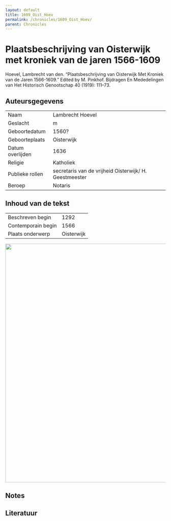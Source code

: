 ```yaml
---
layout: default
title: 1609_Oist_Hoev
permalink: /chronicles/1609_Oist_Hoev/
parent: Chronicles
--- 
```



# Plaatsbeschrijving van Oisterwijk met kroniek van de jaren 1566-1609 

Hoevel, Lambrecht van den. “Plaatsbeschrijving van Oisterwijk Met Kroniek van de Jaren 1566-1609.” Edited by M. Pinkhof. Bijdragen En Mededelingen van Het Historisch Genootschap 40 (1919): 111–73. 

## Auteursgegevens 

| | | 
| --------------- | --------------- | 
| Naam | Lambrecht Hoevel | 
| Geslacht | m | 
| Geboortedatum | 1560? | 
| Geboorteplaats | Oisterwijk | 
| Datum overlijden | 1636 | 
| Religie | Katholiek | 
| Publieke rollen | secretaris van de vrijheid Oisterwijk/ H. Geestmeester | 
| Beroep | Notaris | 

## Inhoud van de tekst 

| | | 
| --------------- | --------------- | 
| Beschreven begin | 1292 | 
| Contemporain begin | 1566 | 
| Plaats onderwerp | Oisterwijk | 

[<img src="..\..\barplots_chronicles\1609_Oist_Hoev.jpg" width="750"/>](..\..\barplots_chronicles\1609_Oist_Hoev.jpg) 

## Notes 

## Literatuur 


